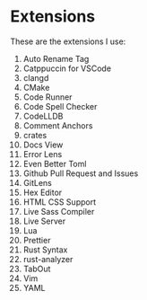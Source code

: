 # Extensions

These are the extensions I use:

1. Auto Rename Tag
2. Catppuccin for VSCode
3. clangd
4. CMake
5. Code Runner
6. Code Spell Checker
7. CodeLLDB
8. Comment Anchors
9. crates
10. Docs View
11. Error Lens
12. Even Better Toml
13. Github Pull Request and Issues
14. GitLens
15. Hex Editor
16. HTML CSS Support <!-- Don't really know if this does a lot -->
17. Live Sass Compiler
18. Live Server
19. Lua
20. Prettier
21. Rust Syntax
22. rust-analyzer
23. TabOut
24. Vim
25. YAML

